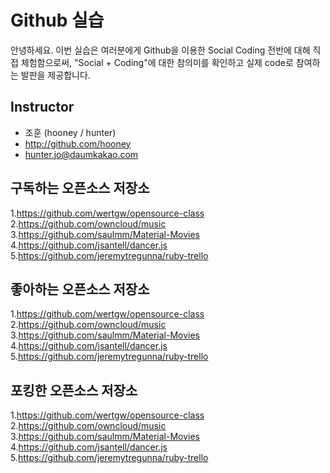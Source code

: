 # Github 실습

안녕하세요. 이번 실습은 여러분에게 Github을 이용한 Social Coding 전반에 대해 직접 체험함으로써, "Social + Coding"에 대한 참의미를 확인하고 실제 code로 참여하는 발판을 제공합니다.

## Instructor
- 조훈 (hooney / hunter)
- http://github.com/hooney
- hunter.jo@daumkakao.com

## 구독하는 오픈소스 저장소

1.https://github.com/wertgw/opensource-class
2.https://github.com/owncloud/music
3.https://github.com/saulmm/Material-Movies
4.https://github.com/jsantell/dancer.js
5.https://github.com/jeremytregunna/ruby-trello

## 좋아하는 오픈소스 저장소

1.https://github.com/wertgw/opensource-class
2.https://github.com/owncloud/music
3.https://github.com/saulmm/Material-Movies
4.https://github.com/jsantell/dancer.js
5.https://github.com/jeremytregunna/ruby-trello

## 포킹한 오픈소스 저장소

1.https://github.com/wertgw/opensource-class
2.https://github.com/owncloud/music
3.https://github.com/saulmm/Material-Movies
4.https://github.com/jsantell/dancer.js
5.https://github.com/jeremytregunna/ruby-trello

